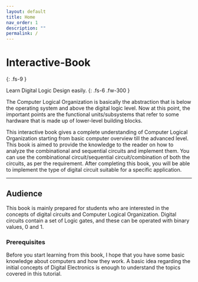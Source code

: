 ```yaml
---
layout: default
title: Home
nav_order: 1
description: ""
permalink: /
---
```


# Interactive-Book
{: .fs-9 }

Learn Digital Logic Design easily.
{: .fs-6 .fw-300 }

The Computer Logical Organization is basically the abstraction that is below the operating system and above the digital logic level.
Now at this point, the important points are the functional units/subsystems that refer to some hardware that is made up of lower-level building blocks.

This interactive book gives a complete understanding of Computer Logical Organization starting from basic computer overview till the advanced level.
This book is aimed to provide the knowledge to the reader on how to analyze the combinational and sequential circuits and implement them. You can use the combinational circuit/sequential circuit/combination of both the circuits, as per the requirement.
After completing this book, you will be able to implement the type of digital circuit suitable for a specific application.

---

## Audience

This book is mainly prepared for students who are interested in the concepts of digital circuits and Computer Logical Organization. Digital circuits contain a set of Logic gates, and these can be operated with binary values, 0 and 1.

### Prerequisites
Before you start learning from this book, I hope that you have some basic knowledge about computers and how they work.
A basic idea regarding the initial concepts of Digital Electronics is enough to understand the topics covered in this tutorial.
